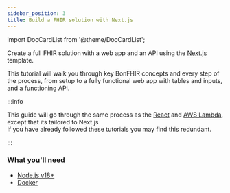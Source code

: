 ```yaml
---
sidebar_position: 3
title: Build a FHIR solution with Next.js
---
```


import DocCardList from '@theme/DocCardList';

Create a full FHIR solution with a web app and an API using the [Next.js](https://nextjs.org/) template.

This tutorial will walk you through key BonFHIR concepts and every step of the process,
from setup to a fully functional web app with tables and inputs, and a functioning API.

:::info

This guide will go through the same process as the [React](/docs/build-a-fhir-app-with-react) and [AWS Lambda](/docs/build-a-subscription-api-with-aws-lambda),
except that its tailored to Next.js  
If you have already followed these tutorials you may find this redundant.

:::

### What you'll need

- [Node.js v18+](https://nodejs.org/en/download/)
- [Docker](https://docs.docker.com/desktop/)

<DocCardList />

